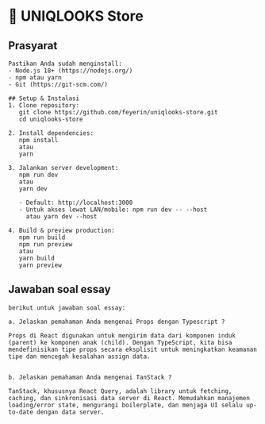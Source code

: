 # 🚀 UNIQLOOKS Store

## Prasyarat
	Pastikan Anda sudah menginstall:
	- Node.js 18+ (https://nodejs.org/)
	- npm atau yarn
	- Git (https://git-scm.com/)
	
	## Setup & Instalasi
	1. Clone repository:
	   git clone https://github.com/feyerin/uniqlooks-store.git
	   cd uniqlooks-store
	
	2. Install dependencies:
	   npm install
	   atau
	   yarn
	
	3. Jalankan server development:
	   npm run dev
	   atau
	   yarn dev
	
	   - Default: http://localhost:3000
	   - Untuk akses lewat LAN/mobile: npm run dev -- --host
	     atau yarn dev --host
	
	4. Build & preview production:
	   npm run build
	   npm run preview
	   atau
	   yarn build
	   yarn preview

## Jawaban soal essay

	berikut untuk jawaban soal essay:
	
	a. Jelaskan pemahaman Anda mengenai Props dengan Typescript ?
	
	Props di React digunakan untuk mengirim data dari komponen induk (parent) ke komponen anak (child). Dengan TypeScript, kita bisa mendefinisikan tipe props secara eksplisit untuk meningkatkan keamanan tipe dan mencegah kesalahan assign data.

 
	b. Jelaskan pemahaman Anda mengenai TanStack ?
	
	TanStack, khususnya React Query, adalah library untuk fetching, caching, dan sinkronisasi data server di React. Memudahkan manajemen loading/error state, mengurangi boilerplate, dan menjaga UI selalu up-to-date dengan data server.
